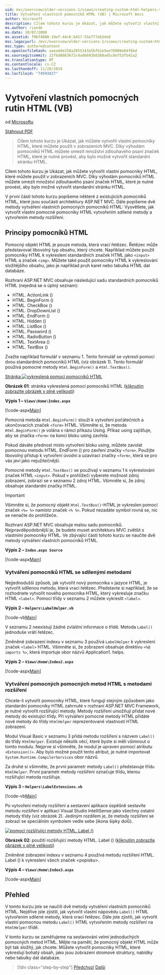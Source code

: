 ```yaml
---
uid: mvc/overview/older-versions-1/views/creating-custom-html-helpers-vb
title: Vytváření vlastních pomocníků HTML (VB) | Microsoft Docs
author: microsoft
description: Cílem tohoto kurzu je Ukázat, jak můžete vytvořit vlastní pomocníky HTML, které můžete použít v zobrazeních MVC. Využívejte si pomocníka HTML...
ms.author: riande
ms.date: 10/07/2008
ms.assetid: f96f4800-19ef-44c0-b457-55e777eb5de8
msc.legacyurl: /mvc/overview/older-versions-1/views/creating-custom-html-helpers-vb
msc.type: authoredcontent
ms.openlocfilehash: aaeadde258a2855343a5bfb1e5ee76000e04f6bd
ms.sourcegitcommit: 22fbd8863672c4ad6693b8388ad5c8e753fb41a2
ms.translationtype: MT
ms.contentlocale: cs-CZ
ms.lasthandoff: 11/28/2019
ms.locfileid: "74593827"
---
```

# <a name="creating-custom-html-helpers-vb"></a>Vytvoření vlastních pomocných rutin HTML (VB)

od [Microsoftu](https://github.com/microsoft)

[Stáhnout PDF](https://download.microsoft.com/download/1/1/f/11f721aa-d749-4ed7-bb89-a681b68894e6/ASPNET_MVC_Tutorial_9_VB.pdf)

> Cílem tohoto kurzu je Ukázat, jak můžete vytvořit vlastní pomocníky HTML, které můžete použít v zobrazeních MVC. Díky výhodám pomocníků HTML můžete omezit množství zdlouhavého psaní značek HTML, které je nutné provést, aby bylo možné vytvořit standardní stránku HTML.

Cílem tohoto kurzu je Ukázat, jak můžete vytvořit vlastní pomocníky HTML, které můžete použít v zobrazeních MVC. Díky výhodám pomocníků HTML můžete omezit množství zdlouhavého psaní značek HTML, které je nutné provést, aby bylo možné vytvořit standardní stránku HTML.

V první části tohoto kurzu popíšeme některé z existujících pomocníků HTML, které jsou součástí architektury ASP.NET MVC. Dále popíšeme dvě metody vytváření vlastních pomocných pomocníků HTML: Vysvětlete, jak vytvořit vlastní pomocné pomocníky HTML vytvořením sdílené metody a vytvořením metody rozšíření.

## <a name="understanding-html-helpers"></a>Principy pomocníků HTML

Pomocný objekt HTML je pouze metoda, která vrací řetězec. Řetězec může představovat libovolný typ obsahu, který chcete. Například můžete použít pomocníky HTML k vykreslení standardních značek HTML jako `<input>` HTML a značek `<img>`. Můžete také použít pomocníky HTML k vykreslování složitějšího obsahu, jako je například pruh karet nebo tabulka HTML dat databáze.

Rozhraní ASP.NET MVC obsahuje následující sadu standardních pomocníků HTML (nejedná se o úplný seznam):

- HTML. ActionLink ()
- HTML. BeginForm ()
- HTML. CheckBox ()
- HTML. DropDownList ()
- HTML. EndForm ()
- HTML. Hidden ()
- HTML. ListBox ()
- HTML. Password ()
- HTML. RadioButton ()
- HTML. TextArea ()
- HTML. TextBox ()

Zvažte například formulář v seznamu 1. Tento formulář se vykreslí pomocí dvou standardních pomocníků HTML (viz obrázek 1). Tento formulář používá pomocné metody `Html.BeginForm()` a `Html.TextBox()`.

[Stránka ![vykreslená pomocí pomocníků HTML](creating-custom-html-helpers-vb/_static/image2.png)](creating-custom-html-helpers-vb/_static/image1.png)

**Obrázek 01**: stránka vykreslená pomocí pomocníků HTML ([kliknutím zobrazíte obrázek v plné velikosti](creating-custom-html-helpers-vb/_static/image3.png))

**Výpis 1 – `Views\Home\Index.aspx`**

[!code-aspx[Main](creating-custom-html-helpers-vb/samples/sample1.aspx)]

Pomocná metoda `Html.BeginForm()` slouží k vytvoření počátečních a ukončovacích značek `<form>` HTML. Všimněte si, že metoda `Html.BeginForm()` je volána v rámci příkazu Using. Příkaz using zajišťuje, aby se značka `<form>` na konci bloku using zavřela.

Pokud dáváte přednost místo vytvoření bloku using, můžete zavolat pomocnou metodu HTML. EndForm () pro zavření značky `<form>`. Použijte libovolný přístup k vytvoření úvodní a uzavírací značky `<form>`, která se pro vás jeví jako nejužitečnější.

Pomocné metody `Html.TextBox()` se používají v seznamu 1 k vykreslování značek HTML `<input>`. Pokud v prohlížeči vyberete možnost zdroj zobrazení, zobrazí se v seznamu 2 zdroj HTML. Všimněte si, že zdroj obsahuje standardní značky HTML.

> [!IMPORTANT]
> Všimněte si, že pomocný objekt `Html.TextBox()`-HTML je vykreslen pomocí značek `<%= %>` namísto značek `<% %>`. Pokud nezadáte symbol rovná se, nic se nenačte do prohlížeče.

Rozhraní ASP.NET MVC obsahuje malou sadu pomocníků. Nejpravděpodobnější je, že budete muset architekturu MVC zvětšit s vlastními pomocníky HTML. Ve zbývající části tohoto kurzu se naučíte dvě metody vytváření vlastních pomocníků HTML.

**Výpis 2 – `Index.aspx Source`**

[!code-aspx[Main](creating-custom-html-helpers-vb/samples/sample2.aspx)]

### <a name="creating-html-helpers-with-shared-methods"></a>Vytváření pomocníků HTML se sdílenými metodami

Nejjednodušší způsob, jak vytvořit nový pomocníka v jazyce HTML, je vytvořit sdílenou metodu, která vrací řetězec. Představte si například, že se rozhodnete vytvořit nového pomocníka HTML, který vykresluje značku HTML `<label>`. Pomocí třídy v seznamu 2 můžete vykreslit `<label>`.

**Výpis 2 – `Helpers\LabelHelper.vb`**

[!code-vb[Main](creating-custom-html-helpers-vb/samples/sample3.vb)]

V seznamu 2 neexistují žádné zvláštní informace o třídě. Metoda `Label()` jednoduše vrátí řetězec.

Změněné zobrazení indexu v seznamu 3 používá `LabelHelper` k vykreslení značek `<label>` HTML. Všimněte si, že zobrazení obsahuje direktivu `<%@ imports %>`, která importuje obor názvů Application1. helps.

**Výpis 2 – `Views\Home\Index2.aspx`**

[!code-aspx[Main](creating-custom-html-helpers-vb/samples/sample4.aspx)]

### <a name="creating-html-helpers-with-extension-methods"></a>Vytváření pomocných pomocných metod HTML s metodami rozšíření

Chcete-li vytvořit pomocníky HTML, které fungují stejným způsobem jako standardní pomocníky HTML zahrnuté v rozhraní ASP.NET MVC Framework, je nutné vytvořit rozšiřující metody. Metody rozšíření umožňují přidat nové metody do existující třídy. Při vytváření pomocné metody HTML přidáte nové metody do třídy `HtmlHelper` reprezentované vlastností HTML zobrazení.

Modul Visual Basic v seznamu 3 přidá metodu rozšíření s názvem `Label()` do třídy `HtmlHelper`. Existuje několik věcí, které byste si měli všimnout o tomto modulu. Nejprve si všimněte, že modul je upraven pomocí atributu `<Extension()>`. Aby bylo možné použít tento atribut, je nutné importovat `System.Runtime.CompilerServices` obor názvů.

Za druhé si všimněte, že první parametr metody `Label()` představuje třídu `HtmlHelper`. První parametr metody rozšíření označuje třídu, kterou rozšiřující metoda rozšiřuje.

**Výpis 3 – `Helpers\LabelExtensions.vb`**

[!code-vb[Main](creating-custom-html-helpers-vb/samples/sample5.vb)]

Po vytvoření metody rozšíření a sestavení aplikace úspěšně sestavíte metodu rozšíření v aplikaci Visual Studio IntelliSense jako všechny ostatní metody třídy (viz obrázek 2). Jediným rozdílem je, že metody rozšíření se zobrazí se speciálním symbolem vedle sebe (ikona šipky dolů).

[![pomocí rozšiřující metody HTML. Label ()](creating-custom-html-helpers-vb/_static/image5.png)](creating-custom-html-helpers-vb/_static/image4.png)

**Obrázek 02**: použití rozšiřující metody HTML. Label () ([kliknutím zobrazíte obrázek v plné velikosti](creating-custom-html-helpers-vb/_static/image6.png))

Změněné zobrazení indexu v seznamu 4 používá metodu rozšíření HTML. Label () k vykreslení všech značek &lt;popisku&gt;.

**Výpis 4 – `Views\Home\Index3.aspx`**

[!code-aspx[Main](creating-custom-html-helpers-vb/samples/sample6.aspx)]

## <a name="summary"></a>Přehled

V tomto kurzu jste se naučili dvě metody vytváření vlastních pomocníků HTML. Nejdříve jste zjistili, jak vytvořit vlastní nápovědu `Label()` HTML vytvořením sdílené metody, která vrací řetězec. Dále jste zjistili, jak vytvořit vlastní pomocnou metodu `Label()` HTML vytvořením metody rozšíření na `HtmlHelper` třídě.

V tomto kurzu se zaměřujeme na sestavování velmi jednoduchých pomocných metod HTML. Mějte na paměti, že pomocný objekt HTML může být tak složitý, jak chcete. Můžete vytvořit pomocníky HTML, které vykreslují bohatý obsah, jako jsou zobrazení stromové struktury, nabídky nebo tabulky dat databáze.

> [!div class="step-by-step"]
> [Předchozí](asp-net-mvc-views-overview-vb.md)
> [Další](using-the-tagbuilder-class-to-build-html-helpers-vb.md)

